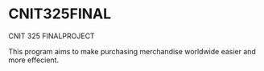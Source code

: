 # CNIT325FINAL
CNIT 325 FINALPROJECT

This program aims to make purchasing merchandise worldwide easier and more effecient. 

